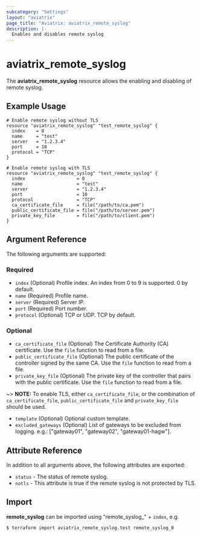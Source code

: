 ```yaml
---
subcategory: "Settings"
layout: "aviatrix"
page_title: "Aviatrix: aviatrix_remote_syslog"
description: |-
  Enables and disables remote syslog
---
```


# aviatrix_remote_syslog

The **aviatrix_remote_syslog** resource allows the enabling and disabling of remote syslog.

## Example Usage

```hcl
# Enable remote syslog without TLS
resource "aviatrix_remote_syslog" "test_remote_syslog" {
  index    = 0
  name     = "test"
  server   = "1.2.3.4"
  port     = 10
  protocol = "TCP"
}
```

```hcl
# Enable remote syslog with TLS
resource "aviatrix_remote_syslog" "test_remote_syslog" {
  index                   = 0
  name                    = "test"
  server                  = "1.2.3.4"
  port                    = 10
  protocol                = "TCP"
  ca_certificate_file     = file("/path/to/ca.pem")
  public_certificate_file = file("/path/to/server.pem")
  private_key_file        = file("/path/to/client.pem")
}
```

## Argument Reference

The following arguments are supported:

### Required
* `index` (Optional) Profile index. An index from 0 to 9 is supported. 0 by default.
* `name` (Required) Profile name.  
* `server` (Required) Server IP.
* `port` (Required) Port number.
* `protocol` (Optional) TCP or UDP. TCP by default.

### Optional
* `ca_certificate_file` (Optional) The Certificate Authority (CA) certificate. Use the `file` function to read from a file.
* `public_certificate_file` (Optional) The public certificate of the controller signed by the same CA. Use the `file` function to read from a file.
* `private_key_file` (Optional) The private key of the controller that pairs with the public certificate. Use the `file` function to read from a file.
  
~> **NOTE:** To enable TLS, either `ca_certificate_file`, or the combination of `ca_certificate_file`, `public_certificate_file` and `private_key_file` should be used.

* `template` (Optional) Optional custom template.
* `excluded_gateways` (Optional) List of gateways to be excluded from logging. e.g.: ["gateway01", "gateway02", "gateway01-hagw"].

## Attribute Reference

In addition to all arguments above, the following attributes are exported:

* `status` - The status of remote syslog.
* `notls` - This attribute is true if the remote syslog is not protected by TLS.

## Import

**remote_syslog** can be imported using "remote_syslog_" + `index`, e.g.

```
$ terraform import aviatrix_remote_syslog.test remote_syslog_0
```

